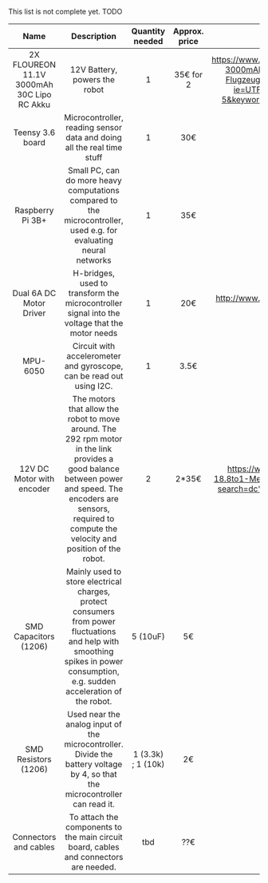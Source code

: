 This list is not complete yet. TODO


|                    Name                    	|                                                     Description                                                     	| Quantity needed 	| Approx. price 	|                                                                            Online resource                                                                           	|
|:------------------------------------------:	|:-------------------------------------------------------------------------------------------------------------------:	|:---------------:	|:-------------:	|:--------------------------------------------------------------------------------------------------------------------------------------------------------------------:	|
| 2X FLOUREON 11.1V 3000mAh 30C Lipo RC Akku 	| 12V Battery, powers the robot                                                                                       	| 1               	| 35€ for 2     	| https://www.amazon.de/FLOUREON%C2%AE-3000mAh-Dean-Style-Hubschrauber-Flugzeug/dp/B00Q4O6IM0/ref=sr_1_5?ie=UTF8&qid=1526307141&sr=8-5&keywords=modellbau+akku+11%2C1v 	|
| Teensy 3.6 board                           	|  Microcontroller, reading sensor data and doing all the real time stuff                                             	| 1               	| 30€           	|                                                                                                                                                                      	|
| Raspberry Pi 3B+                           	|  Small PC, can do more heavy computations compared to the microcontroller, used e.g. for evaluating neural networks 	| 1               	| 35€           	|                                                                                                                                                                      	|
| Dual 6A DC Motor Driver                    	|  H-bridges, used to transform the microcontroller signal into the voltage that the motor needs                      	| 1               	| 20€           	| http://www.hobbytronics.co.uk/dual-6a-dc-motor-controller                                                                                                            	|
| MPU-6050                                   	|  Circuit with accelerometer and gyroscope, can be read out using I2C.                                               	| 1               	| 3.5€          	|    
|12V DC Motor with encoder                      | The motors that allow the robot to move around. The 292 rpm motor in the link provides a good balance between power and speed. The encoders are sensors, required to compute the velocity and position of the robot. | 2 | 2*35€ | https://www.cqrobot.com/Gear-Ratio-18.8to1-Metal-DC-Geared-Motor-Encoder?search=dc%20motor%20&description=true |                                                                                                                                                          
| SMD Capacitors (1206) | Mainly used to store electrical charges, protect consumers from power fluctuations and help with smoothing spikes in power consumption, e.g. sudden acceleration of the robot.  | 5 (10uF) | 5€ | |
| SMD Resistors (1206)| Used near the analog input of the microcontroller. Divide the battery voltage by 4, so that the microcontroller can read it. | 1 (3.3k) ; 1 (10k) | 2€||
| Connectors  and cables| To attach the components to the main circuit board, cables and connectors are needed. | tbd | ??€||
